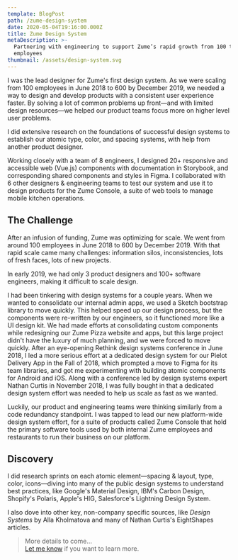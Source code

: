 ```yaml
---
template: BlogPost
path: /zume-design-system
date: 2020-05-04T19:16:00.000Z
title: Zume Design System
metaDescription: >-
  Partnering with engineering to support Zume’s rapid growth from 100 to 600
  employees
thumbnail: /assets/design-system.svg
---
```

I was the lead designer for Zume's first design system. As we were scaling from 100 employees in June 2018 to 600 by December 2019, we needed a way to design and develop products with a consistent user experience faster. By solving a lot of common problems up front—and with limited design resources—we helped our product teams focus more on higher level user problems.

I did extensive research on the foundations of successful design systems to establish our atomic type, color, and spacing systems, with help from another product designer. 

Working closely with a team of 8 engineers, I designed 20+ responsive and accessible web (Vue.js) components with documentation in Storybook, and corresponding shared components and styles in Figma. I collaborated with 6 other designers & engineering teams to test our system and use it to design products for the Zume Console, a suite of web tools to manage mobile kitchen operations.

## The Challenge
After an infusion of funding, Zume was optimizing for scale. We went from around 100 employees in June 2018 to 600 by December 2019. With that rapid scale came many challenges: information silos, inconsistencies, lots of fresh faces, lots of new projects.

In early 2019, we had only 3 product designers and 100+ software engineers, making it difficult to scale design.

I had been tinkering with design systems for a couple years. When we wanted to consolidate our internal admin apps, we used a Sketch bootstrap library to move quickly. This helped speed up our design process, but the components were re-written by our engineers, so it functioned more like a UI design kit. We had made efforts at consolidating custom components while redesigning our Zume Pizza website and apps, but this large project didn't have the luxury of much planning, and we were forced to move quickly. After an eye-opening Rethink design systems conference in June 2018, I led a more serious effort at a dedicated design system for our Pielot Delivery App in the Fall of 2018, which prompted a move to Figma for its team libraries, and got me experimenting with building atomic components for Android and iOS. Along with a conference led by design systems expert Nathan Curtis in November 2018, I was fully bought in that a dedicated design system effort was needed to help us scale as fast as we wanted.

Luckily, our product and engineering teams were thinking similarly from a code redundancy standpoint. I was tapped to lead our new platform-wide design system effort, for a suite of products called Zume Console that hold the primary software tools used by both internal Zume employees and restaurants to run their business on our platform.

## Discovery

I did research sprints on each atomic element—spacing & layout, type, color, icons—diving into many of the public design systems to understand best practices, like Google's Material Design, IBM's Carbon Design, Shopify's Polaris, Apple's HIG, Salesforce's Lightning Design System.

I also dove into other key, non-company specific sources, like <em>Design Systems</em> by Alla Kholmatova and many of Nathan Curtis's EightShapes articles.

> More details to come...<br><a href="mailto:kai.takahashi@gmail.com" className="about-link">Let me know</a>
 if you want to learn more.